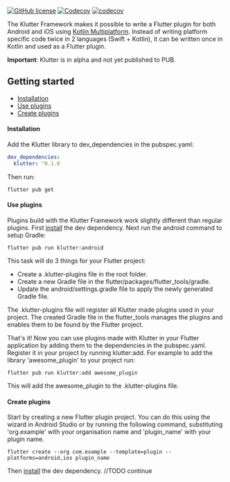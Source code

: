 [![GitHub license](https://img.shields.io/github/license/buijs-dev/klutter-dart?style=for-the-badge)](https://github.com/buijs-dev/klutter-dart/blob/main/LICENSE)
[![Codecov](https://img.shields.io/codecov/c/github/buijs-dev/klutter-dart?style=for-the-badge)](https://app.codecov.io/gh/buijs-dev/klutter-dart)
[![codecov](https://codecov.io/gh/buijs-dev/klutter-dart/branch/main/graph/badge.svg?token=AS154MVM51)](https://codecov.io/gh/buijs-dev/klutter-dart)

The Klutter Framework makes it possible to write a Flutter plugin for both Android and iOS using [Kotlin Multiplatform](https://kotlinlang.org/docs/multiplatform.html).
Instead of writing platform specific code twice in 2 languages (Swift + Kotlin), it can be written
once in Kotlin and used as a Flutter plugin.

<B>Important</B>: Klutter is in alpha and not yet published to PUB.

## Getting started
- [Installation](#Installation)
- [Use plugins](#Use%20plugins)
- [Create plugins](#Create%20plugins)

#### Installation
Add the Klutter library to dev_dependencies in the pubspec.yaml:

```yaml
dev_dependencies:
  klutter: ^0.1.0
```

Then run:

```shell
flutter pub get
```

#### Use plugins
Plugins build with the Klutter Framework work slightly different than regular plugins.
First [install](#Installation) the dev dependency. Next run the android command to setup Gradle:

```shell
flutter pub run klutter:android
```

This task will do 3 things for your Flutter project:
- Create a .klutter-plugins file in the root folder.
- Create a new Gradle file in the flutter/packages/flutter_tools/gradle.
- Update the android/settings.gradle file to apply the newly generated Gradle file.

The .klutter-plugins file will register all Klutter made plugins used in your project.
The created Gradle file in the flutter_tools manages the plugins and enables them to
be found by the Flutter project.

That's it! Now you can use plugins made with Klutter in your Flutter application by 
adding them to the dependencies in the pubspec.yaml. Register it in your project
by running klutter:add. For example to add the library 'awesome_plugin' to your project
run:

```shell
flutter pub run klutter:add awesome_plugin  
```

This will add the awesome_plugin to the .klutter-plugins file.

#### Create plugins
Start by creating a new Flutter plugin project. You can do this using the wizard in Android Studio 
or by running the following command, substituting 'org.example' with your organisation name and
'plugin_name' with your plugin name.

```shell
flutter create --org com.example --template=plugin --platforms=android,ios plugin_name
```

Then [install](#Installation) the dev dependency. 
//TODO continue